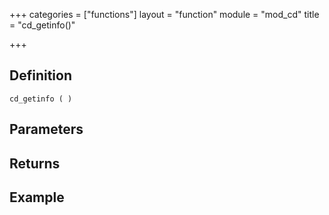 +++
categories = ["functions"]
layout = "function"
module = "mod_cd"
title = "cd_getinfo()"

+++

## Definition

    cd_getinfo ( )

## Parameters

## Returns

## Example
